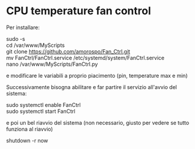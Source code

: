 # CPU temperature fan control

Per installare:

sudo -s<br>
cd /var/www/MyScripts<br>
git clone https://github.com/amorospo/Fan_Ctrl.git<br>
mv FanCtrl/FanCtrl.service /etc/systemd/system/FanCtrl.service<br>
nano /var/www/MyScripts/FanCtrl.py

e modificare le variabili a proprio piacimento (pin, temperature max e min)<br>

Successivamente bisogna abilitare e far partire il servizio all'avvio del sistema:

sudo systemctl enable FanCtrl<br>
sudo systemctl start FanCtrl<br>

e poi un bel riavvio del sistema (non necessario, giusto per vedere se tutto funziona al riavvio)

shutdown -r now<br>
